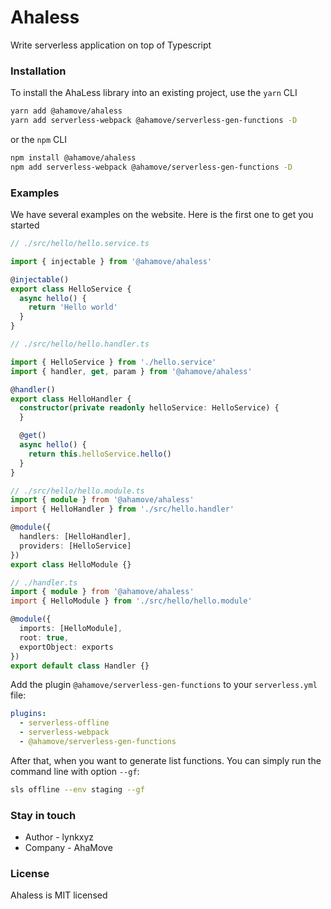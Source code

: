 # Ahaless
Write serverless application on top of Typescript
### Installation
To install the AhaLess library into an existing project, use the `yarn` CLI 
```bash
yarn add @ahamove/ahaless 
yarn add serverless-webpack @ahamove/serverless-gen-functions -D
```
or the `npm` CLI
```bash
npm install @ahamove/ahaless
npm add serverless-webpack @ahamove/serverless-gen-functions -D
```

### Examples
We have several examples on the website. Here is the first one to get you started

```typescript
// ./src/hello/hello.service.ts

import { injectable } from '@ahamove/ahaless'

@injectable()
export class HelloService {
  async hello() {
    return 'Hello world'
  }
}
```

```typescript
// ./src/hello/hello.handler.ts

import { HelloService } from './hello.service'
import { handler, get, param } from '@ahamove/ahaless'

@handler()
export class HelloHandler {
  constructor(private readonly helloService: HelloService) {
  }

  @get()
  async hello() {
    return this.helloService.hello()
  }
}
```

```typescript
// ./src/hello/hello.module.ts
import { module } from '@ahamove/ahaless'
import { HelloHandler } from './src/hello.handler'

@module({
  handlers: [HelloHandler],
  providers: [HelloService]
})
export class HelloModule {}
```

```typescript
// ./handler.ts
import { module } from '@ahamove/ahaless'
import { HelloModule } from './src/hello/hello.module'

@module({
  imports: [HelloModule],
  root: true,
  exportObject: exports
})
export default class Handler {}
```

Add the plugin `@ahamove/serverless-gen-functions` to your `serverless.yml` file:
```yaml
plugins:
  - serverless-offline
  - serverless-webpack
  - @ahamove/serverless-gen-functions
```

After that, when you want to generate list functions. You can simply run the command line with option `--gf`:
```bash
sls offline --env staging --gf
```

### Stay in touch
* Author - lynkxyz
* Company - AhaMove

### License
Ahaless is MIT licensed
